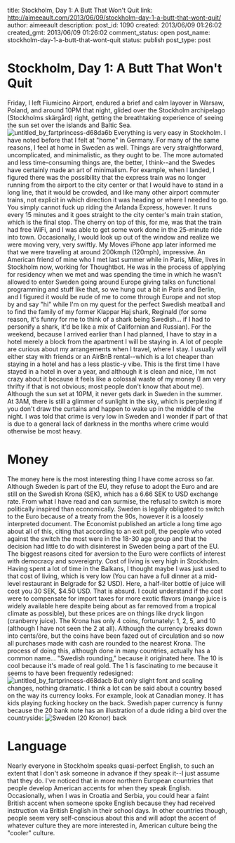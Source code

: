 title: Stockholm, Day 1: A Butt That Won't Quit
link: http://aimeeault.com/2013/06/09/stockholm-day-1-a-butt-that-wont-quit/
author: aimeeault
description: 
post_id: 1090
created: 2013/06/09 01:26:02
created_gmt: 2013/06/09 01:26:02
comment_status: open
post_name: stockholm-day-1-a-butt-that-wont-quit
status: publish
post_type: post

# Stockholm, Day 1: A Butt That Won't Quit

Friday, I left Fiumicino Airport, endured a brief and calm layover in Warsaw, Poland, and around 10PM that night, glided over the Stockholm archipelago (Stockholms skärgård) right, getting the breathtaking experience of seeing the sun set over the islands and Baltic Sea.  [ ](https://s3.amazonaws.com/aimeeault.com/untitled_by_fartprincess-d68da4t.jpg) ![untitled_by_fartprincess-d68da6b](https://s3.amazonaws.com/aimeeault.com/untitled_by_fartprincess-d68da6b.jpg) Everything is very easy in Stockholm. I have noted before that I felt at "home" in Germany. For many of the same reasons, I feel at home in Sweden as well. Things are very straightforward, uncomplicated, and minimalistic, as they ought to be. The more automated and less time-consuming things are, the better, I think--and the Swedes have certainly made an art of minimalism. For example, when I landed, I figured there was the possibility that the express train was no longer running from the airport to the city center or that I would have to stand in a long line, that it would be crowded, and like many other airport commuter trains, not explicit in which direction it was heading or where I needed to go. You simply cannot fuck up riding the Arlanda Express, however. It runs every 15 minutes and it goes straight to the city center's main train station, which is the final stop. The cherry on top of this, for me, was that the train had free WiFi, and I was able to get some work done in the 25-minute ride into town. Occasionally, I would look up out of the window and realize we were moving very, very swiftly. My Moves iPhone app later informed me that we were traveling at around 200kmph (120mph), impressive. An American friend of mine who I met last summer while in Paris, Mike, lives in Stockholm now, working for Thoughtbot. He was in the process of applying for residency when we met and was spending the time in which he wasn't allowed to enter Sweden going around Europe giving talks on functional programming and stuff like that, so we hung out a bit in Paris and Berlin, and I figured it would be rude of me to come through Europe and not stop by and say "hi" while I'm on my quest for the perfect Swedish meatball and to find the family of my former Klappar Haj shark, Reginald (for some reason, it's funny for me to think of a shark being Swedish... if I had to personify a shark, it'd be like a mix of Californian and Russian). For the weekend, because I arrived earlier than I had planned, I have to stay in a hotel merely a block from the apartment I will be staying in. A lot of people are curious about my arrangements when I travel, where I stay. I usually will either stay with friends or an AirBnB rental--which is a lot cheaper than staying in a hotel and has a less plastic-y vibe. This is the first time I have stayed in a hotel in over a year, and although it is clean and nice, I'm not crazy about it because it feels like a colossal waste of my money (I am very thrifty if that is not obvious; most people don't know that about me). Although the sun set at 10PM, it never gets dark in Sweden in the summer. At 3AM, there is still a glimmer of sunlight in the sky, which is perplexing if you don't draw the curtains and happen to wake up in the middle of the night. I was told that crime is very low in Sweden and I wonder if part of that is due to a general lack of darkness in the months where crime would otherwise be most heavy. 

# Money

The money here is the most interesting thing I have come across so far. Although Sweden is part of the EU, they refuse to adopt the Euro and are still on the Swedish Krona (SEK), which has a 6.66 SEK to USD exchange rate. From what I have read and can surmise, the refusal to switch is more politically inspired than economically. Sweden is legally obligated to switch to the Euro because of a treaty from the 90s, however it is a loosely interpreted document. The Economist published an article a long time ago about all of this, citing that according to an exit poll, the people who voted against the switch the most were in the 18-30 age group and that the decision had little to do with disinterest in Sweden being a part of the EU. The biggest reasons cited for aversion to the Euro were conflicts of interest with democracy and sovereignty. Cost of living is very high in Stockholm. Having spent a lot of time in the Balkans, I thought maybe I was just used to that cost of living, which is very low (You can have a full dinner at a mid-level restaurant in Belgrade for $2 USD). Here, a half-liter bottle of juice will cost you 30 SEK, $4.50 USD. That is absurd. I could understand if the cost were to compensate for import taxes for more exotic flavors (mango juice is widely available here despite being about as far removed from a tropical climate as possible), but these prices are on things like dryck lingon (cranberry juice). The Krona has only 4 coins, fortunately: 1, 2, 5, and 10 (although I have not seen the 2 at all). Although the currency breaks down into cents/öre, but the coins have been fazed out of circulation and so now all purchases made with cash are rounded to the nearest Krona. The process of doing this, although done in many countries, actually has a common name... "Swedish rounding," because it originated here. The 10 is cool because it's made of real gold. The 1 is fascinating to me because it seems to have been frequently redesigned: ![untitled_by_fartprincess-d68dacb](https://s3.amazonaws.com/aimeeault.com/untitled_by_fartprincess-d68dacb.jpg) But only slight font and scaling changes, nothing dramatic. I think a lot can be said about a country based on the way its currency looks. For example, look at Canadian money. It has kids playing fucking hockey on the back. Swedish paper currency is funny because the 20 bank note has an illustration of a dude riding a bird over the countryside: ![Sweden \(20 Kronor\) back](https://s3.amazonaws.com/aimeeault.com/Sweden-20-Kronor-back.jpg)

# Language

Nearly everyone in Stockholm speaks quasi-perfect English, to such an extent that I don't ask someone in advance if they speak it--I just assume that they do. I've noticed that in more northern European countries that people develop American accents for when they speak English. Occasionally, when I was in Croatia and Serbia, you could hear a faint British accent when someone spoke English because they had received instruction via British English in their school days. In other countries though, people seem very self-conscious about this and will adopt the accent of whatever culture they are more interested in, American culture being the "cooler" culture.